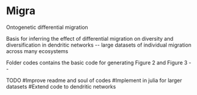 # Migra
Ontogenetic differential migration

Basis for inferring the effect of differential migration on diversity and diversification in dendritic networks -- large datasets of individual migration across many ecosystems

Folder codes contains the basic code for generating Figure 2 and Figure 3 -- 

TODO 
#Improve readme and soul of codes 
#Implement in julia for larger datasets
#Extend code to dendritic networks
